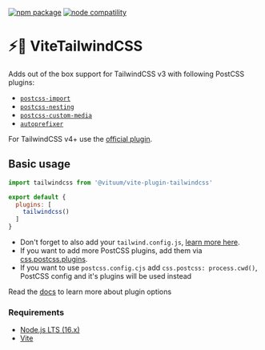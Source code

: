 <a href="https://npmjs.com/package/@vituum/vite-plugin-tailwindcss"><img src="https://img.shields.io/npm/v/@vituum/vite-plugin-tailwindcss.svg" alt="npm package"></a>
<a href="https://nodejs.org/en/about/releases/"><img src="https://img.shields.io/node/v/@vituum/vite-plugin-tailwindcss.svg" alt="node compatility"></a>

# ⚡️🎨 ViteTailwindCSS
Adds out of the box support for TailwindCSS v3 with following PostCSS plugins:
* [`postcss-import`](https://www.npmjs.com/package/postcss-import)
* [`postcss-nesting`](https://www.npmjs.com/package/postcss-nesting)
* [`postcss-custom-media`](https://www.npmjs.com/package/postcss-custom-media)
* [`autoprefixer`](https://www.npmjs.com/package/autoprefixer)

For TailwindCSS v4+ use the [official plugin](https://tailwindcss.com/docs/installation/using-vite).

## Basic usage

```js
import tailwindcss from '@vituum/vite-plugin-tailwindcss'

export default {
  plugins: [
    tailwindcss()
  ]
}
```

* Don't forget to also add your `tailwind.config.js`, [learn more here](https://v3.tailwindcss.com/docs/guides/vite).
* If you want to add more PostCSS plugins, add them via [css.postcss.plugins](https://vitejs.dev/config/shared-options.html#css-postcss).
* If you want to use `postcss.config.cjs` add `css.postcss: process.cwd()`, PostCSS config and it's plugins will be used instead

Read the [docs](https://vituum.dev/config/plugins-options.html#vituum-postcss) to learn more about plugin options

### Requirements

- [Node.js LTS (16.x)](https://nodejs.org/en/download/)
- [Vite](https://vitejs.dev/)

